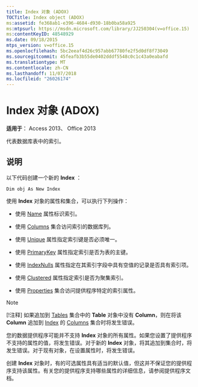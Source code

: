 ```yaml
---
title: Index 对象 (ADOX)
TOCTitle: Index object (ADOX)
ms:assetid: fe368ab1-e396-4684-d930-18b0ba58a925
ms:mtpsurl: https://msdn.microsoft.com/library/JJ250304(v=office.15)
ms:contentKeyID: 48548929
ms.date: 09/18/2015
mtps_version: v=office.15
ms.openlocfilehash: 5bc2eeaf4d26c957abb67780fe2f5d0df8f73049
ms.sourcegitcommit: 45feafb3b55de0402dddf5548c0c1c43a0eabafd
ms.translationtype: MT
ms.contentlocale: zh-CN
ms.lasthandoff: 11/07/2018
ms.locfileid: "26026174"
---
```

# <a name="index-object-adox"></a>Index 对象 (ADOX)

**适用于**： Access 2013、 Office 2013

代表数据库表中的索引。

## <a name="remarks"></a>说明

以下代码创建一个新的 **Index** ：

`Dim obj As New Index`

使用 **Index** 对象的属性和集合，可以执行下列操作：

- 使用 [Name](name-property-adox.md) 属性标识索引。

- 使用 [Columns](columns-collection-adox.md) 集合访问索引的数据库列。

- 使用 [Unique](unique-property-adox.md) 属性指定索引键是否必须唯一。

- 使用 [PrimaryKey](primarykey-property-adox.md) 属性指定索引是否为表的主键。

- 使用 [IndexNulls](indexnulls-property-adox.md) 属性指定在其索引字段中具有空值的记录是否具有索引项。

- 使用 [Clustered](clustered-property-adox.md) 属性指定索引是否为聚集索引。

- 使用 [Properties](properties-collection-ado.md) 集合访问提供程序特定的索引属性。


> [!NOTE]
> [!注释] 如果追加到 [Tables](column-object-adox.md) 集合中的 **Table** 对象中没有 **Column**，则在将该 **Column** 追加到 [Index](table-object-adox.md) 的 [Columns](tables-collection-adox.md) 集合时将发生错误。

您的数据提供程序可能并不支持 **Index** 对象的所有属性。如果您设置了提供程序不支持的属性的值，将发生错误。对于新的 **Index** 对象，将其追加到集合时，将发生错误。对于现有对象，在设置属性时，将发生错误。

创建 **Index** 对象时，有的可选属性具有适当的默认值，但这并不保证您的提供程序支持该属性。有关您的提供程序支持哪些属性的详细信息，请参阅提供程序文档。

